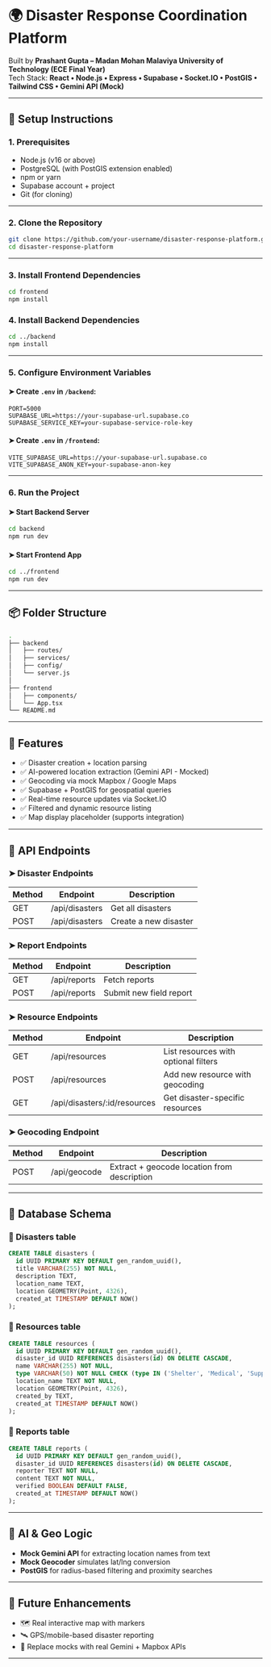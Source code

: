 # 🌍 Disaster Response Coordination Platform

Built by **Prashant Gupta – Madan Mohan Malaviya University of Technology (ECE Final Year)**  
Tech Stack: **React • Node.js • Express • Supabase • Socket.IO • PostGIS • Tailwind CSS • Gemini API (Mock)**

---

## 🚀 Setup Instructions

### 1. Prerequisites

- Node.js (v16 or above)
- PostgreSQL (with PostGIS extension enabled)
- npm or yarn
- Supabase account + project
- Git (for cloning)

---

### 2. Clone the Repository

```bash
git clone https://github.com/your-username/disaster-response-platform.git
cd disaster-response-platform
```

---

### 3. Install Frontend Dependencies

```bash
cd frontend
npm install
```

### 4. Install Backend Dependencies

```bash
cd ../backend
npm install
```

---

### 5. Configure Environment Variables

#### ➤ Create `.env` in `/backend`:

```env
PORT=5000
SUPABASE_URL=https://your-supabase-url.supabase.co
SUPABASE_SERVICE_KEY=your-supabase-service-role-key
```

#### ➤ Create `.env` in `/frontend`:

```env
VITE_SUPABASE_URL=https://your-supabase-url.supabase.co
VITE_SUPABASE_ANON_KEY=your-supabase-anon-key
```

---

### 6. Run the Project

#### ➤ Start Backend Server

```bash
cd backend
npm run dev
```

#### ➤ Start Frontend App

```bash
cd ../frontend
npm run dev
```

---

## 📦 Folder Structure

```bash
.
├── backend
│   ├── routes/
│   ├── services/
│   ├── config/
│   └── server.js
│
├── frontend
│   ├── components/
│   └── App.tsx
└── README.md
```

---

## 🧠 Features

* ✅ Disaster creation + location parsing
* ✅ AI-powered location extraction (Gemini API - Mocked)
* ✅ Geocoding via mock Mapbox / Google Maps
* ✅ Supabase + PostGIS for geospatial queries
* ✅ Real-time resource updates via Socket.IO
* ✅ Filtered and dynamic resource listing
* ✅ Map display placeholder (supports integration)

---

## 📡 API Endpoints

### ➤ Disaster Endpoints

| Method | Endpoint       | Description           |
| ------ | -------------- | --------------------- |
| GET    | /api/disasters | Get all disasters     |
| POST   | /api/disasters | Create a new disaster |

### ➤ Report Endpoints

| Method | Endpoint     | Description             |
| ------ | ------------ | ----------------------- |
| GET    | /api/reports | Fetch reports           |
| POST   | /api/reports | Submit new field report |

### ➤ Resource Endpoints

| Method | Endpoint                      | Description                          |
| ------ | ----------------------------- | ------------------------------------ |
| GET    | /api/resources                | List resources with optional filters |
| POST   | /api/resources                | Add new resource with geocoding      |
| GET    | /api/disasters/:id/resources | Get disaster-specific resources      |

### ➤ Geocoding Endpoint

| Method | Endpoint     | Description                                 |
| ------ | ------------ | ------------------------------------------- |
| POST   | /api/geocode | Extract + geocode location from description |

---

## 🧩 Database Schema

### 📌 Disasters table

```sql
CREATE TABLE disasters (
  id UUID PRIMARY KEY DEFAULT gen_random_uuid(),
  title VARCHAR(255) NOT NULL,
  description TEXT,
  location_name TEXT,
  location GEOMETRY(Point, 4326),
  created_at TIMESTAMP DEFAULT NOW()
);
```

### 📌 Resources table

```sql
CREATE TABLE resources (
  id UUID PRIMARY KEY DEFAULT gen_random_uuid(),
  disaster_id UUID REFERENCES disasters(id) ON DELETE CASCADE,
  name VARCHAR(255) NOT NULL,
  type VARCHAR(50) NOT NULL CHECK (type IN ('Shelter', 'Medical', 'Supply')),
  location_name TEXT NOT NULL,
  location GEOMETRY(Point, 4326),
  created_by TEXT,
  created_at TIMESTAMP DEFAULT NOW()
);
```

### 📌 Reports table

```sql
CREATE TABLE reports (
  id UUID PRIMARY KEY DEFAULT gen_random_uuid(),
  disaster_id UUID REFERENCES disasters(id) ON DELETE CASCADE,
  reporter TEXT NOT NULL,
  content TEXT NOT NULL,
  verified BOOLEAN DEFAULT FALSE,
  created_at TIMESTAMP DEFAULT NOW()
);
```

---

## 🧠 AI & Geo Logic

* **Mock Gemini API** for extracting location names from text
* **Mock Geocoder** simulates lat/lng conversion
* **PostGIS** for radius-based filtering and proximity searches

---

## 📍 Future Enhancements

* 🗺️ Real interactive map with markers
* 🛰️ GPS/mobile-based disaster reporting
* 🧠 Replace mocks with real Gemini + Mapbox APIs

---

